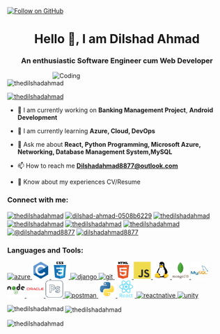 <a href="https://github.com/thedilshadahmad" target="_blank">
        <img src="https://img.shields.io/github/followers/thedilshadahmad?label=Follow%20me&style=social" alt="Follow on GitHub" />
    </a>
</body>
</html>

<h1 align="center">Hello 👋, I am Dilshad Ahmad</h1>
<h3 align="center">An enthusiastic Software Engineer cum Web Developer</h3>
<img src="https://granroyalleigarape.com.br/wp-content/uploads/2021/05/programmer.gif" alt="Coding" class="center" width="400" img align="right" >

<p align="left"> <img src="https://komarev.com/ghpvc/?username=thedilshadahmad&label=Profile%20views&color=0e75b6&style=flat" alt="thedilshadahmad" /> </p>

<p align="left"> <a href="https://twitter.com/thedilshadahmad" target="blank"><img src="https://img.shields.io/twitter/follow/thedilshadahmad?logo=twitter&style=for-the-badge" alt="thedilshadahmad" /></a> </p>

- 🔭 I am currently working on **Banking Management Project**, **Android Development**

- 🌱 I am currently learning **Azure, Cloud, DevOps**

- 💬 Ask me about **React, Python Programming, Microsoft Azure, Networking, Database Management System,MySQL**

- 📫 How to reach me **Dilshadahmad8877@outlook.com**


- 📄 Know about my experiences <a href="https://drive.google.com/file/d/1R2EZlvYPtt2VPRtCma1_2C3z4Se5LrtV/view?usp=sharing" style="text-decoration: none" target="_blank">CV/Resume </a>

<h3 align="left">Connect with me:</h3>
<p align="left">
<a href="https://twitter.com/thedilshadahmad" target="blank"><img align="center" src="https://raw.githubusercontent.com/rahuldkjain/github-profile-readme-generator/master/src/images/icons/Social/twitter.svg" alt="thedilshadahmad" height="30" width="40" /></a>
<a href="https://linkedin.com/in/dilshad-ahmad-0508b6229" target="blank"><img align="center" src="https://raw.githubusercontent.com/rahuldkjain/github-profile-readme-generator/master/src/images/icons/Social/linked-in-alt.svg" alt="dilshad-ahmad-0508b6229" height="30" width="40" /></a>
<a href="https://instagram.com/thedilshadahmad" target="blank"><img align="center" src="https://raw.githubusercontent.com/rahuldkjain/github-profile-readme-generator/master/src/images/icons/Social/instagram.svg" alt="thedilshadahmad" height="30" width="40" /></a>
<a href="https://www.hackerrank.com/thedilshadahmad" target="blank"><img align="center" src="https://raw.githubusercontent.com/rahuldkjain/github-profile-readme-generator/master/src/images/icons/Social/hackerrank.svg" alt="thedilshadahmad" height="30" width="40" /></a>
<a href="https://codeforces.com/profile/thedilshadahmad" target="blank"><img align="center" src="https://raw.githubusercontent.com/rahuldkjain/github-profile-readme-generator/master/src/images/icons/Social/codeforces.svg" alt="thedilshadahmad" height="30" width="40" /></a>
<a href="https://www.leetcode.com/thedilshadahmad" target="blank"><img align="center" src="https://raw.githubusercontent.com/rahuldkjain/github-profile-readme-generator/master/src/images/icons/Social/leet-code.svg" alt="thedilshadahmad" height="30" width="40" /></a>
<a href="https://www.hackerearth.com/@dilshadahmad8877" target="blank"><img align="center" src="https://raw.githubusercontent.com/rahuldkjain/github-profile-readme-generator/master/src/images/icons/Social/hackerearth.svg" alt="@dilshadahmad8877" height="30" width="40" /></a>
<a href="https://auth.geeksforgeeks.org/user/dilshadahmad8877" target="blank"><img align="center" src="https://raw.githubusercontent.com/rahuldkjain/github-profile-readme-generator/master/src/images/icons/Social/geeks-for-geeks.svg" alt="dilshadahmad8877" height="30" width="40" /></a>
</p>

<h3 align="left">Languages and Tools:</h3>
<p align="left"> <a href="https://azure.microsoft.com/en-in/" target="_blank" rel="noreferrer"> <img src="https://www.vectorlogo.zone/logos/microsoft_azure/microsoft_azure-icon.svg" alt="azure" width="40" height="40"/> </a> <a href="https://www.cprogramming.com/" target="_blank" rel="noreferrer"> <img src="https://raw.githubusercontent.com/devicons/devicon/master/icons/c/c-original.svg" alt="c" width="40" height="40"/> </a> <a href="https://www.w3schools.com/css/" target="_blank" rel="noreferrer"> <img src="https://raw.githubusercontent.com/devicons/devicon/master/icons/css3/css3-original-wordmark.svg" alt="css3" width="40" height="40"/> </a> <a href="https://www.djangoproject.com/" target="_blank" rel="noreferrer"> <img src="https://cdn.worldvectorlogo.com/logos/django.svg" alt="django" width="40" height="40"/> </a> <a href="https://git-scm.com/" target="_blank" rel="noreferrer"> <img src="https://www.vectorlogo.zone/logos/git-scm/git-scm-icon.svg" alt="git" width="40" height="40"/> </a> <a href="https://www.w3.org/html/" target="_blank" rel="noreferrer"> <img src="https://raw.githubusercontent.com/devicons/devicon/master/icons/html5/html5-original-wordmark.svg" alt="html5" width="40" height="40"/> </a> <a href="https://developer.mozilla.org/en-US/docs/Web/JavaScript" target="_blank" rel="noreferrer"> <img src="https://raw.githubusercontent.com/devicons/devicon/master/icons/javascript/javascript-original.svg" alt="javascript" width="40" height="40"/> </a> <a href="https://www.linux.org/" target="_blank" rel="noreferrer"> <img src="https://raw.githubusercontent.com/devicons/devicon/master/icons/linux/linux-original.svg" alt="linux" width="40" height="40"/> </a> <a href="https://www.mongodb.com/" target="_blank" rel="noreferrer"> <img src="https://raw.githubusercontent.com/devicons/devicon/master/icons/mongodb/mongodb-original-wordmark.svg" alt="mongodb" width="40" height="40"/> </a> <a href="https://www.mysql.com/" target="_blank" rel="noreferrer"> <img src="https://raw.githubusercontent.com/devicons/devicon/master/icons/mysql/mysql-original-wordmark.svg" alt="mysql" width="40" height="40"/> </a> <a href="https://nodejs.org" target="_blank" rel="noreferrer"> <img src="https://raw.githubusercontent.com/devicons/devicon/master/icons/nodejs/nodejs-original-wordmark.svg" alt="nodejs" width="40" height="40"/> </a> <a href="https://www.oracle.com/" target="_blank" rel="noreferrer"> <img src="https://raw.githubusercontent.com/devicons/devicon/master/icons/oracle/oracle-original.svg" alt="oracle" width="40" height="40"/> </a> <a href="https://www.photoshop.com/en" target="_blank" rel="noreferrer"> <img src="https://raw.githubusercontent.com/devicons/devicon/master/icons/photoshop/photoshop-line.svg" alt="photoshop" width="40" height="40"/> </a> <a href="https://postman.com" target="_blank" rel="noreferrer"> <img src="https://www.vectorlogo.zone/logos/getpostman/getpostman-icon.svg" alt="postman" width="40" height="40"/> </a> <a href="https://www.python.org" target="_blank" rel="noreferrer"> <img src="https://raw.githubusercontent.com/devicons/devicon/master/icons/python/python-original.svg" alt="python" width="40" height="40"/> </a> <a href="https://reactjs.org/" target="_blank" rel="noreferrer"> <img src="https://raw.githubusercontent.com/devicons/devicon/master/icons/react/react-original-wordmark.svg" alt="react" width="40" height="40"/> </a> <a href="https://reactnative.dev/" target="_blank" rel="noreferrer"> <img src="https://reactnative.dev/img/header_logo.svg" alt="reactnative" width="40" height="40"/> </a> <a href="https://unity.com/" target="_blank" rel="noreferrer"> <img src="https://www.vectorlogo.zone/logos/unity3d/unity3d-icon.svg" alt="unity" width="40" height="40"/> </a> </p>

<p><img align="left" src="https://github-readme-stats.vercel.app/api/top-langs?username=thedilshadahmad&show_icons=true&locale=en&layout=compact" alt="thedilshadahmad" /></p>

<p>&nbsp;<img align="center" src="https://github-readme-stats.vercel.app/api?username=thedilshadahmad&show_icons=true&locale=en" alt="thedilshadahmad" /></p>

<p><img align="center" src="https://github-readme-streak-stats.herokuapp.com/?user=thedilshadahmad&" alt="thedilshadahmad" /></p>
